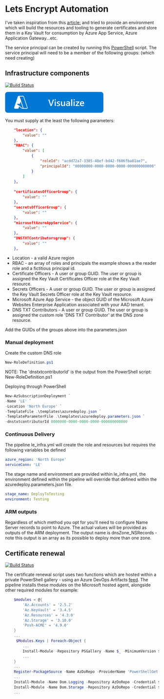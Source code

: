 # Lets Encrypt Automation

I've taken inspiration from this [article:](https://medium.com/@brentrobinson5/automating-certificate-management-with-azure-and-lets-encrypt-fee6729e2b78) and tried to provide an environment which will build the resources and tooling to generate certificates and store them in a Key Vault for consumption by Azure App Service, Azure Application Gateway...etc.

The service principal can be created by running this [PowerShell](https://github.com/heathen1878/ARM-QuickStarts/tree/master/AzureDevOps) script. The service principal will need to be a member of the following groups: (which need creating)

## Infrastructure components

[![Build Status](https://dev.azure.com/heathen1878/MSDN/_apis/build/status/Arm-LetsEncrypt-Infra?branchName=main)](https://dev.azure.com/heathen1878/MSDN/_build/latest?definitionId=6&branchName=main)

[![Visualize](https://raw.githubusercontent.com/Azure/azure-quickstart-templates/master/1-CONTRIBUTION-GUIDE/images/visualizebutton.svg?sanitize=true)](http://armviz.io/#/?load=https%3A%2F%2Fraw.githubusercontent.com%2Fheathen1878%2Fposh-acme-azure-example%2Fmaster%2Ftemplates%2Fazuredeploy.json)

You must supply at the least the following parameters:

```json
    "location": {
        "value": ""
    },
    "RBAC": {
        "value": [
            {
                "roleId": "acdd72a7-3385-48ef-bd42-f606fba81ae7",
                "principalId": "00000000-0000-0000-0000-000000000000"
            }
        ]
    },

    "certificatesOfficerGroup": {
        "value": ""
    },
    "secretsOfficerGroup": {
        "value": ""
    },
    "microsoftAzureAppService": {
        "value": ""
    },
    "DNSTXTContributorsgroup": {
        "value": ""
    },
```
* Location - a valid Azure region
* RBAC - an array of roles and principals the example shows a the reader role and a fictitious principal id.
* Certificate Officers - A user or group GUID. The user or group is assigned the Key Vault Certificates Officer role at the Key Vault resource.
* Secrets Officers - A user or group GUID. The user or group is assigned the Key Vault Secrets Officer role at the Key Vault resource.
* Microsoft Azure App Service - the object GUID of the Microsoft Azure Websites Enterprise Application associated with your AAD tenant. 
* DNS TXT Contributors - A user or group GUID. The user or group is assigned the custom role 'DNS TXT Contributor' at the DNS zone resource.

Add the GUIDs of the groups above into the parameters.json

### Manual deployment

Create the custom DNS role
```PowerShell
New-RoleDefinition.ps1
```

NOTE: The 'dnstxtcontributorId' is the output from the PowerShell script: New-RoleDefinition.ps1

Deploying through PowerShell 
```PowerShell
New-AzSubscriptionDeployment `
-Name 'LE' `
-Location 'North Europe' `
-TemplateFile .\templates\azuredeploy.json `
-TemplateParameterFile .\templates\azuredeploy.parameters.json `
-dnstxtcontributorId 0000000-0000-0000-0000-000000000000
```

### Continuous Delivery

The pipeline le_infra.yml will create the role and resources but requires the following variables be defined

```yaml
azure_region: 'North Europe'
serviceConn: 'LE'
```

The stage name and environment are provided within le_infra.yml, the environment defined within the pipeline will override that defined within the azuredeploy.parameters.json file.

```yaml
stage_name: DeployToTesting
environment: Testing
```

###  ARM outputs
Regardless of which method you opt for you'll need to configure Name Server records to point to Azure. The actual values will be provided as outputs of the ARM deployment. The output name is dnsZone_NSRecords - note this output is an array as its possible to deploy more than one zone. 

## Certificate renewal

[![Build Status](https://dev.azure.com/heathen1878/MSDN/_apis/build/status/Pwsh-LetsEncrypt-Cert?branchName=main)](https://dev.azure.com/heathen1878/MSDN/_build/latest?definitionId=8&branchName=main)

The certificate renewal script uses two functions which are hosted within a private PowerShell gallery - using an Azure DevOps Artifacts [feed](https://github.com/heathen1878/PowerShellModules#readme). The pipeline installs these modules on the Microsoft hosted agent, alongside other required modules for example:

```PowerShell
    $modules = @{
        'Az.Accounts' = '2.5.2'
        'Az.KeyVault' = '3.4.5'
        'Az.Resources' = '4.3.0'
        'Az.Storage' = '3.10.0'
        'Posh-ACME' = '4.9.0'
    }
    ...
     $Modules.Keys | Foreach-Object {
        ...
        Install-Module -Repository PSGallery -Name $_ -MinimumVersion $Modules[$_] -scope CurrentUser...
        ...    
    }
    ...
    Register-PackageSource -Name AzDoRepo -ProviderName 'PowerShellGet' -Location ${{ parameters.azdofeed }} -Trusted -Credential $devOpsCred
    ...
    Install-Module -Name Dom.Logging -Repository AzDoRepo -Credential $devOpsCreds
    Install-Module -Name Dom.Storage -Repository AzDoRepo -Credential $devOpsCred
    ...
```